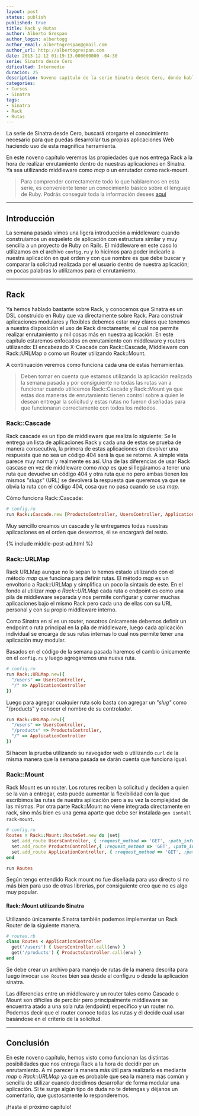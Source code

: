 ```yaml
---
layout: post
status: publish
published: true
title: Rack y Rutas
author: Alberto Grespan
author_login: albertogg
author_email: albertogrespan@gmail.com
author_url: http://albertogrespan.com
date: 2013-12-12 01:19:13.000000000 -04:30
serie: Sinatra desde Cero
dificultad: Intermedio
duracion: 25
description: Noveno capítulo de la serie Sinatra desde Cero, donde hablamos sobre Rack como primera opción para realizar nuestro enrutamiento, middleware y routers.
categories:
- Cursos
- Sinatra
tags:
- Sinatra
- Rack
- Rutas
---
```

<p>La serie de Sinatra desde Cero, buscará otorgarte el conocimiento necesario para que puedas desarrollar tus propias aplicaciones Web haciendo uso de esta magnifica herramienta.</p>

<p>En este noveno capítulo veremos las propiedades que nos entrega Rack a la hora de realizar enrutamiento dentro de nuestras aplicaciones en Sinatra. Ya sea utilizando middleware como <em>map</em> o un enrutador como rack-mount.</p>

<blockquote>
  <p>Para comprender correctamente todo lo que hablaremos en esta serie, es conveniente tener un conocimiento básico sobre el lenguaje de Ruby. Podrás conseguir toda la información desees <a href="http://codehero.co/category/tutoriales/ruby/">aquí</a></p>
</blockquote>

<hr />

<h2>Introducción</h2>

<p>La semana pasada vimos una ligera introducción a middleware cuando construíamos un esqueleto de aplicación con estructura similar y muy sencilla a un proyecto de Ruby on Rails. El middleware en este caso lo utilizamos en el archivo <code>config.ru</code> y lo hicimos para poder indicarle a nuestra aplicación en qué orden y con que nombre es que debe buscar y comparar la solicitud realizada por el usuario dentro de nuestra aplicación; en pocas palabras lo utilizamos para el enrutamiento.</p>

<hr />

<h2>Rack</h2>

<p>Ya hemos hablado bastante sobre Rack, y conocemos que Sinatra es un DSL construido en Ruby que va directamente sobre Rack. Para construir aplicaciones modulares y flexibles debemos estar muy claros que tenemos a nuestra disposición el uso de Rack directamente; el cual nos permite realizar enrutamiento y mil cosas más en nuestra aplicación. En este capítulo estaremos enfocados en enrutamiento con middleware y routers utilizando: El encabezado X-Cascade con Rack::Cascade, Middleware con Rack::URLMap o como un Router utilizando Rack::Mount.</p>

<p>A continuación veremos como funciona cada una de estas herramientas.</p>

<blockquote>
  <p>Deben tomar en cuenta que estamos utilizando la aplicación realizada la semana pasada y por consiguiente no todas las rutas van a funcionar cuando utilicemos Rack::Cascade y Rack::Mount ya que estas dos maneras de enrutamiento tienen control sobre a quien le desean entregar la solicitud y estas rutas no fueron diseñadas para que funcionaran correctamente con todos los métodos.</p>
</blockquote>

<h3>Rack::Cascade</h3>

<p>Rack cascade es un tipo de middleware que realiza lo siguiente: Se le entrega un lista de aplicaciones Rack y cada una de estas se prueba de manera consecutiva, la primera de estas aplicaciones en devolver una respuesta que no sea un código 404 será la que se retorne. A simple vista parece muy normal y realmente es así. Una de las diferencias de usar Rack cascase en vez de middleware como <em>map</em> es que si llegáramos a tener una ruta que devuelve un código 404 y otra ruta que no pero ambas tienen los mismos <em>"slugs"</em> (URL) se devolverá la respuesta que queremos ya que se obvia la ruta con el código 404, cosa que no pasa cuando se usa <em>map</em>.</p>

<p>Cómo funciona Rack::Cascade:</p>

```ruby
# config.ru
run Rack::Cascade.new [ProductsController, UsersController, ApplicationController]
```

<p>Muy sencillo creamos un cascade y le entregamos todas nuestras aplicaciones en el orden que deseamos, él se encargará del resto.</p>

{% include middle-post-ad.html %}

<h3>Rack::URLMap</h3>

<p>Rack URLMap aunque no lo sepan lo hemos estado utilizando con el método <em>map</em> que funciona para definir rutas. El método <em>map</em> es un envoltorio a Rack::URLMap y simplifica un poco la sintaxis de este. En el fondo al utilizar <em>map</em> o <em>Rack::URLMap</em> cada ruta o endpoint es como una pila de middleware separada y nos permite configurar y correr muchas aplicaciones bajo el mismo Rack pero cada una de ellas con su URL personal y con su propio middleware interno.</p>

<p>Como Sinatra en sí es un router, nosotros únicamente debemos definir un endpoint o ruta principal en la pila de middleware, luego cada aplicación individual se encarga de sus rutas internas lo cual nos permite tener una aplicación muy modular.</p>

<p>Basados en el código de la semana pasada haremos el cambio únicamente en el <code>config.ru</code> y luego agregaremos una nueva ruta.</p>

```ruby
# config.ru
run Rack::URLMap.new({
  "/users" => UsersController,
  "/" => ApplicationController
})
```

<p>Luego para agregar cualquier ruta solo basta con agregar un <em>"slug"</em> como "/products" y conocer el nombre de su controlador.</p>

```ruby
run Rack::URLMap.new({
  "/users" => UsersController,
  "/products" => ProductsController,
  "/" => ApplicationController
})
```

<p>Si hacen la prueba utilizando su navegador web o utilizando <code>curl</code> de la misma manera que la semana pasada se darán cuenta que funciona igual.</p>

<h3>Rack::Mount</h3>

<p>Rack Mount es un router. Los rotures reciben la solicitud y deciden a quien se la van a entregar, esto puede aumentar la flexibilidad con la que escribimos las rutas de nuestra aplicación pero a su vez la complejidad de las mismas. Por otra parte Rack::Mount no viene integrada directamente en rack, sino más bien es una gema aparte que debe ser instalada <code>gen isntall rack-mount</code>.</p>

```ruby
# config.ru
Routes = Rack::Mount::RouteSet.new do |set|
  set.add_route UsersController, { :request_method => 'GET', :path_info => %r{^/users$} }
  set.add_route ProductsController,{ :request_method => 'GET', :path_info => %r{^/products$} }
  set.add_route ApplicationController, { :request_method => 'GET', :path_info => %r{^/$} }
end

run Routes
```

<p>Según tengo entendido Rack mount no fue diseñada para uso directo si no más bien para uso de otras librerías, por consiguiente creo que no es algo muy popular.</p>

<h4>Rack::Mount utilizando Sinatra</h4>

<p>Utilizando únicamente Sinatra también podemos implementar un Rack Router de la siguiente manera.</p>

```ruby
# routes.rb
class Routes < ApplicationController
  get('/users') { UsersController.call(env) }
  get('/products') { ProductsController.call(env) }
end
```

<p>Se debe crear un archivo para manejo de rutas de la manera descrita para luego invocar <code>use Routes</code> bien sea desde el config.ru o desde la aplicación sinatra.</p>

<p>Las diferencias entre un middleware y un router tales como Cascade o Mount son difíciles de percibir pero principalmente middleware se encuentra atado a una sola ruta (endpoint) específico y un router no. Podemos decir que el router conoce todas las rutas y él decide cual usar basándose en el criterio de la solicitud.</p>

<hr />

<h2>Conclusión</h2>

<p>En este noveno capítulo, hemos visto como funcionan las distintas posibilidades que nos entrega Rack a la hora de decidir por un enrutamiento. A mi parecer la manera más útil para realizarlo es mediante <em>map</em> o <em>Rack::URLMap</em> ya que es probable que sea la manera más común y sencilla de utilizar cuando decidimos desarrollar de forma modular una aplicación. Si te surge algún tipo de duda no te detengas y déjanos un comentario, que gustosamente lo responderemos.</p>

<p>¡Hasta el próximo capítulo!</p>
